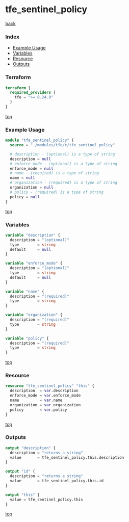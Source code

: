 # tfe_sentinel_policy

[back](../tfe.md)

### Index

- [Example Usage](#example-usage)
- [Variables](#variables)
- [Resource](#resource)
- [Outputs](#outputs)

### Terraform

```terraform
terraform {
  required_providers {
    tfe = ">= 0.24.0"
  }
}
```

[top](#index)

### Example Usage

```terraform
module "tfe_sentinel_policy" {
  source = "./modules/tfe/r/tfe_sentinel_policy"

  # description - (optional) is a type of string
  description = null
  # enforce_mode - (optional) is a type of string
  enforce_mode = null
  # name - (required) is a type of string
  name = null
  # organization - (required) is a type of string
  organization = null
  # policy - (required) is a type of string
  policy = null
}
```

[top](#index)

### Variables

```terraform
variable "description" {
  description = "(optional)"
  type        = string
  default     = null
}

variable "enforce_mode" {
  description = "(optional)"
  type        = string
  default     = null
}

variable "name" {
  description = "(required)"
  type        = string
}

variable "organization" {
  description = "(required)"
  type        = string
}

variable "policy" {
  description = "(required)"
  type        = string
}
```

[top](#index)

### Resource

```terraform
resource "tfe_sentinel_policy" "this" {
  description  = var.description
  enforce_mode = var.enforce_mode
  name         = var.name
  organization = var.organization
  policy       = var.policy
}
```

[top](#index)

### Outputs

```terraform
output "description" {
  description = "returns a string"
  value       = tfe_sentinel_policy.this.description
}

output "id" {
  description = "returns a string"
  value       = tfe_sentinel_policy.this.id
}

output "this" {
  value = tfe_sentinel_policy.this
}
```

[top](#index)